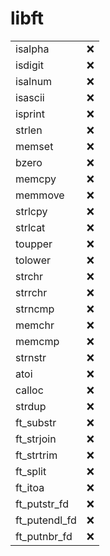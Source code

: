 # libft

|   |   |
|---|---|
| isalpha       | ❌ |
| isdigit       | ❌ |
| isalnum       | ❌ |
| isascii       | ❌ |
| isprint       | ❌ |
| strlen        | ❌ |
| memset        | ❌ |
| bzero         | ❌ |
| memcpy        | ❌ |
| memmove       | ❌ |
| strlcpy       | ❌ |
| strlcat       | ❌ |
| toupper       | ❌ |
| tolower       | ❌ |
| strchr        | ❌ |
| strrchr       | ❌ |
| strncmp       | ❌ |
| memchr        | ❌ |
| memcmp        | ❌ |
| strnstr       | ❌ |
| atoi          | ❌ |
| calloc        | ❌ |
| strdup        | ❌ |
| ft_substr     | ❌ |
| ft_strjoin    | ❌ |
| ft_strtrim    | ❌ |
| ft_split      | ❌ |
| ft_itoa       | ❌ |
| ft_putstr_fd  | ❌ |
| ft_putendl_fd | ❌ |
| ft_putnbr_fd  | ❌ |
